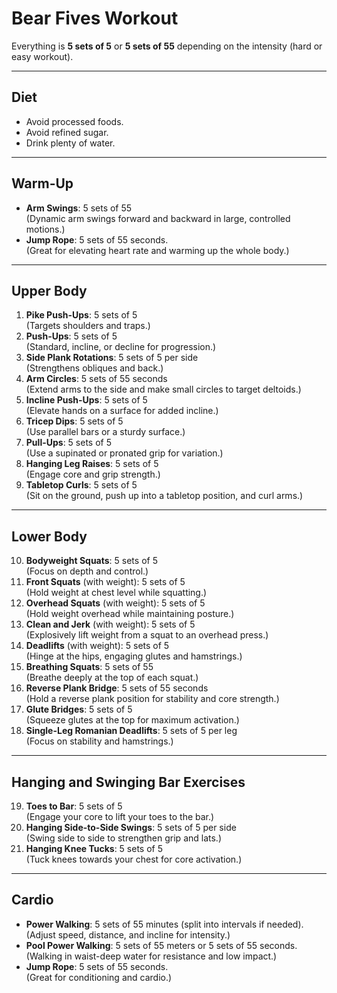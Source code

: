 # **Bear Fives Workout**

Everything is **5 sets of 5** or **5 sets of 55** depending on the intensity (hard or easy workout).

---

## **Diet**
- Avoid processed foods.  
- Avoid refined sugar.  
- Drink plenty of water.

---

## **Warm-Up**
- **Arm Swings**: 5 sets of 55  
  (Dynamic arm swings forward and backward in large, controlled motions.)  
- **Jump Rope**: 5 sets of 55 seconds.  
  (Great for elevating heart rate and warming up the whole body.)  

---

## **Upper Body**
1. **Pike Push-Ups**: 5 sets of 5  
   (Targets shoulders and traps.)  
2. **Push-Ups**: 5 sets of 5  
   (Standard, incline, or decline for progression.)  
3. **Side Plank Rotations**: 5 sets of 5 per side  
   (Strengthens obliques and back.)  
4. **Arm Circles**: 5 sets of 55 seconds  
   (Extend arms to the side and make small circles to target deltoids.)  
5. **Incline Push-Ups**: 5 sets of 5  
   (Elevate hands on a surface for added incline.)  
6. **Tricep Dips**: 5 sets of 5  
   (Use parallel bars or a sturdy surface.)  
7. **Pull-Ups**: 5 sets of 5  
   (Use a supinated or pronated grip for variation.)  
8. **Hanging Leg Raises**: 5 sets of 5  
   (Engage core and grip strength.)  
9. **Tabletop Curls**: 5 sets of 5  
   (Sit on the ground, push up into a tabletop position, and curl arms.)

---

## **Lower Body**
10. **Bodyweight Squats**: 5 sets of 5  
    (Focus on depth and control.)  
11. **Front Squats** (with weight): 5 sets of 5  
    (Hold weight at chest level while squatting.)  
12. **Overhead Squats** (with weight): 5 sets of 5  
    (Hold weight overhead while maintaining posture.)  
13. **Clean and Jerk** (with weight): 5 sets of 5  
    (Explosively lift weight from a squat to an overhead press.)  
14. **Deadlifts** (with weight): 5 sets of 5  
    (Hinge at the hips, engaging glutes and hamstrings.)  
15. **Breathing Squats**: 5 sets of 55  
    (Breathe deeply at the top of each squat.)  
16. **Reverse Plank Bridge**: 5 sets of 55 seconds  
    (Hold a reverse plank position for stability and core strength.)  
17. **Glute Bridges**: 5 sets of 5  
    (Squeeze glutes at the top for maximum activation.)  
18. **Single-Leg Romanian Deadlifts**: 5 sets of 5 per leg  
    (Focus on stability and hamstrings.)

---

## **Hanging and Swinging Bar Exercises**
19. **Toes to Bar**: 5 sets of 5  
    (Engage your core to lift your toes to the bar.)  
20. **Hanging Side-to-Side Swings**: 5 sets of 5 per side  
    (Swing side to side to strengthen grip and lats.)  
21. **Hanging Knee Tucks**: 5 sets of 5  
    (Tuck knees towards your chest for core activation.)  

---

## **Cardio**
- **Power Walking**: 5 sets of 55 minutes (split into intervals if needed).  
  (Adjust speed, distance, and incline for intensity.)  
- **Pool Power Walking**: 5 sets of 55 meters or 5 sets of 55 seconds.  
  (Walking in waist-deep water for resistance and low impact.)  
- **Jump Rope**: 5 sets of 55 seconds.  
  (Great for conditioning and cardio.)  

